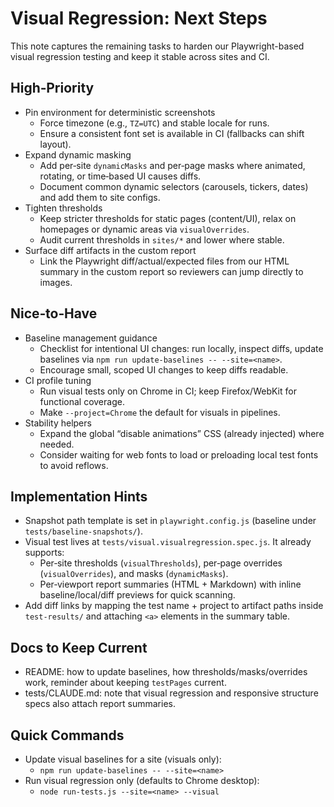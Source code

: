 # Visual Regression: Next Steps

This note captures the remaining tasks to harden our Playwright-based visual regression testing and keep it stable across sites and CI.

## High‑Priority
- Pin environment for deterministic screenshots
  - Force timezone (e.g., `TZ=UTC`) and stable locale for runs.
  - Ensure a consistent font set is available in CI (fallbacks can shift layout).
- Expand dynamic masking
  - Add per‑site `dynamicMasks` and per‑page masks where animated, rotating, or time‑based UI causes diffs.
  - Document common dynamic selectors (carousels, tickers, dates) and add them to site configs.
- Tighten thresholds
  - Keep stricter thresholds for static pages (content/UI), relax on homepages or dynamic areas via `visualOverrides`.
  - Audit current thresholds in `sites/*` and lower where stable.
- Surface diff artifacts in the custom report
  - Link the Playwright diff/actual/expected files from our HTML summary in the custom report so reviewers can jump directly to images.

## Nice‑to‑Have
- Baseline management guidance
  - Checklist for intentional UI changes: run locally, inspect diffs, update baselines via `npm run update-baselines -- --site=<name>`.
  - Encourage small, scoped UI changes to keep diffs readable.
- CI profile tuning
  - Run visual tests only on Chrome in CI; keep Firefox/WebKit for functional coverage.
  - Make `--project=Chrome` the default for visuals in pipelines.
- Stability helpers
  - Expand the global “disable animations” CSS (already injected) where needed.
  - Consider waiting for web fonts to load or preloading local test fonts to avoid reflows.

## Implementation Hints
- Snapshot path template is set in `playwright.config.js` (baseline under `tests/baseline-snapshots/`).
- Visual test lives at `tests/visual.visualregression.spec.js`. It already supports:
  - Per‑site thresholds (`visualThresholds`), per‑page overrides (`visualOverrides`), and masks (`dynamicMasks`).
  - Per‑viewport report summaries (HTML + Markdown) with inline baseline/local/diff previews for quick scanning.
- Add diff links by mapping the test name + project to artifact paths inside `test-results/` and attaching `<a>` elements in the summary table.

## Docs to Keep Current
- README: how to update baselines, how thresholds/masks/overrides work, reminder about keeping `testPages` current.
- tests/CLAUDE.md: note that visual regression and responsive structure specs also attach report summaries.

## Quick Commands
- Update visual baselines for a site (visuals only):
  - `npm run update-baselines -- --site=<name>`
- Run visual regression only (defaults to Chrome desktop):
  - `node run-tests.js --site=<name> --visual`
